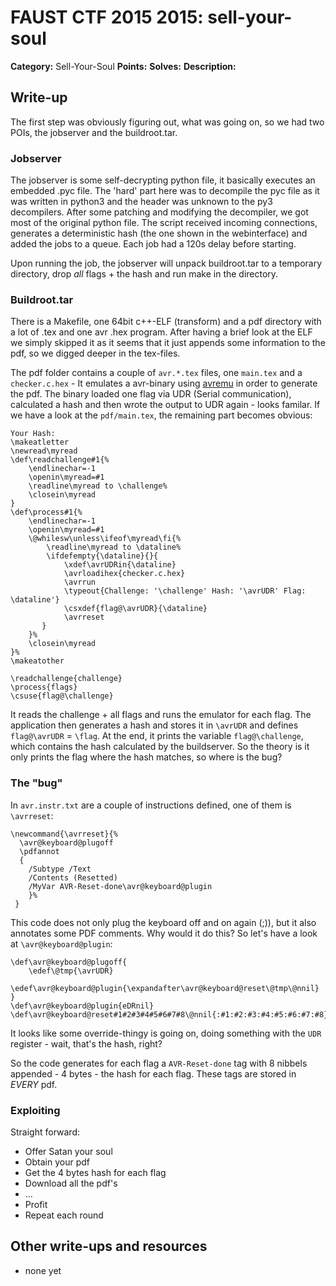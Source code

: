 # FAUST CTF 2015 2015: sell-your-soul

**Category:** Sell-Your-Soul
**Points:** 
**Solves:** 
**Description:**



## Write-up
The first step was obviously figuring out, what was going on, so we had two POIs, the jobserver and the buildroot.tar.

### Jobserver
The jobserver is some self-decrypting python file, it basically executes an embedded .pyc file. The 'hard' part here was to decompile the pyc file as it was written in python3 and the header was unknown to the py3 decompilers. After some patching and modifying the decompiler, we got most of the original python file.
The script received incoming connections, generates a deterministic hash (the one shown in the webinterface) and added the jobs to a queue. Each job had a 120s delay before starting.

Upon running the job, the jobserver will unpack buildroot.tar to a temporary directory, drop *all* flags + the hash and run make in the directory.


### Buildroot.tar
There is a Makefile, one 64bit c++-ELF (transform) and a pdf directory with a lot of .tex and one avr .hex program. After having a brief look at the ELF we simply skipped it as it seems that it just appends some information to the pdf, so we digged deeper in the tex-files.

The pdf folder contains a couple of `avr.*.tex` files, one `main.tex` and a `checker.c.hex` - It emulates a avr-binary using [avremu](https://gitlab.brokenpipe.de/stettberger/avremu/tree/master) in order to generate the pdf.
The binary loaded one flag via UDR (Serial communication), calculated a hash and then wrote the output to UDR again - looks familar. If we have a look at the `pdf/main.tex`, the remaining part becomes obvious:

	Your Hash:
	\makeatletter
	\newread\myread
	\def\readchallenge#1{%
	    \endlinechar=-1
	    \openin\myread=#1
	    \readline\myread to \challenge%
	    \closein\myread
	}
	\def\process#1{%
	    \endlinechar=-1
	    \openin\myread=#1
	    \@whilesw\unless\ifeof\myread\fi{%
	        \readline\myread to \dataline%
		    \ifdefempty{\dataline}{}{
	            \xdef\avrUDRin{\dataline}
	            \avrloadihex{checker.c.hex}
	            \avrrun
	        	\typeout{Challenge: '\challenge' Hash: '\avrUDR' Flag: \dataline'}
	        	\csxdef{flag@\avrUDR}{\dataline}
	        	\avrreset
		   }
	    }%
	    \closein\myread
	}%
	\makeatother

	\readchallenge{challenge}
	\process{flags}
	\csuse{flag@\challenge}

It reads the challenge + all flags and runs the emulator for each flag.
The application then generates a hash and stores it in `\avrUDR` and defines `flag@\avrUDR` = `\flag`. At the end, it prints the variable `flag@\challenge`, which contains the hash calculated by the buildserver. So the theory is it only prints the flag where the hash matches, so where is the bug?

### The "bug"
In `avr.instr.txt` are a couple of instructions defined, one of them is `\avrreset`:

	\newcommand{\avrreset}{%
	  \avr@keyboard@plugoff
	  \pdfannot
	  {
	    /Subtype /Text
	    /Contents (Resetted)
	    /MyVar AVR-Reset-done\avr@keyboard@plugin
	    }%
	 }

This code does not only plug the keyboard off and on again (;)), but it also annotates some PDF comments. Why would it do this? So let's have a look at `\avr@keyboard@plugin`:

	\def\avr@keyboard@plugoff{
		\edef\@tmp{\avrUDR}
		\edef\avr@keyboard@plugin{\expandafter\avr@keyboard@reset\@tmp\@nnil}
	}
	\def\avr@keyboard@plugin{eDRnil}
	\def\avr@keyboard@reset#1#2#3#4#5#6#7#8\@nnil{:#1:#2:#3:#4:#5:#6:#7:#8}

It looks like some override-thingy is going on, doing something with the `UDR` register - wait, that's the hash, right?

So the code generates for each flag a `AVR-Reset-done` tag with 8 nibbels appended - 4 bytes - the hash for each flag. These tags are stored in *EVERY* pdf.

### Exploiting
Straight forward:
 - Offer Satan your soul
 - Obtain your pdf
 - Get the 4 bytes hash for each flag
 - Download all the pdf's
 - ...
 - Profit
 - Repeat each round

## Other write-ups and resources

* none yet
